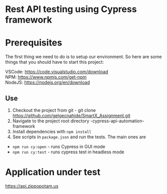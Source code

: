 # Rest API testing using Cypress framework

# Prerequisites

The first thing we need to do is to setup our environment. So here are some things that you should have to start this project:

VSCode: https://code.visualstudio.com/download </br>
NPM: https://www.npmjs.com/get-npm </br>
NodeJS: https://nodejs.org/en/download



## Use

1. Checkout the project from git - git clone https://github.com/gelgecnahide/SmartX_Assignment.git
2. Navigate to the project root directory -cypress-api-automation-framework
3. Install dependencies with `npm install` 
4. See scripts in `package.json` and run the tests. The main ones are
* `npm run cy:open` - runs Cypress in GUI mode
* `npm run cy:test` - runs cypress test in headless mode
    
# Application under test

https://api.zippopotam.us
